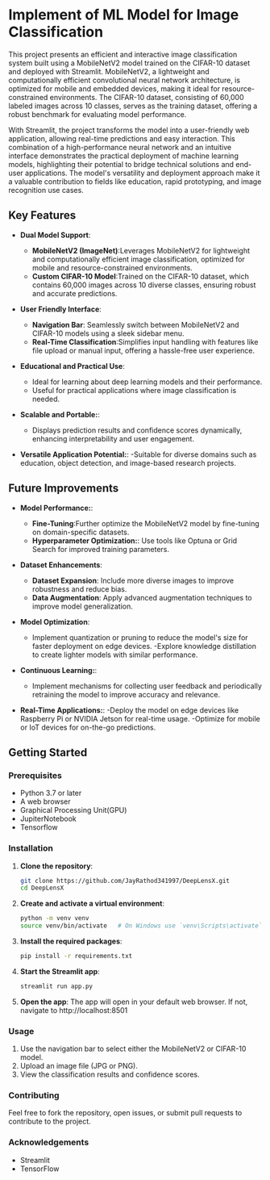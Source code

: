 # Implement of ML Model for Image Classification
This project presents an efficient and interactive image classification system built using a MobileNetV2 model trained on the CIFAR-10 dataset and deployed with Streamlit. MobileNetV2, a lightweight and computationally efficient convolutional neural network architecture, is optimized for mobile and embedded devices, making it ideal for resource-constrained environments. The CIFAR-10 dataset, consisting of 60,000 labeled images across 10 classes, serves as the training dataset, offering a robust benchmark for evaluating model performance.

With Streamlit, the project transforms the model into a user-friendly web application, allowing real-time predictions and easy interaction. This combination of a high-performance neural network and an intuitive interface demonstrates the practical deployment of machine learning models, highlighting their potential to bridge technical solutions and end-user applications. The model's versatility and deployment approach make it a valuable contribution to fields like education, rapid prototyping, and image recognition use cases.
## Key Features

- **Dual Model Support**:
  - **MobileNetV2 (ImageNet)**:Leverages MobileNetV2 for lightweight and computationally efficient image classification, optimized for mobile and resource-constrained environments.
  - **Custom CIFAR-10 Model**:Trained on the CIFAR-10 dataset, which contains 60,000 images across 10 diverse classes, ensuring robust and accurate predictions.
- **User Friendly Interface**:
  - **Navigation Bar**: Seamlessly switch between MobileNetV2 and CIFAR-10 models using a sleek sidebar menu.
  - **Real-Time Classification**:Simplifies input handling with features like file upload or manual input, offering a hassle-free user experience.

- **Educational and Practical Use**:
  - Ideal for learning about deep learning models and their performance.
  - Useful for practical applications where image classification is needed.
    
- **Scalable and Portable:**:
  - Displays prediction results and confidence scores dynamically, enhancing interpretability and user engagement.
    
- **Versatile Application Potential:**:
  -Suitable for diverse domains such as education, object detection, and image-based research projects.
  
## Future Improvements

- **Model Performance:**:
  - **Fine-Tuning**:Further optimize the MobileNetV2 model by fine-tuning on domain-specific datasets.
  - **Hyperparameter Optimization:**: Use tools like Optuna or Grid Search for improved training parameters.
- **Dataset Enhancements**:
  - **Dataset Expansion**: Include more diverse images to improve robustness and reduce bias.
  - **Data Augmentation**: Apply advanced augmentation techniques to improve model generalization.
- **Model Optimization**:
  - Implement quantization or pruning to reduce the model's size for faster deployment on edge devices.
  -Explore knowledge distillation to create lighter models with similar performance.
    
- **Continuous Learning:**:
  - Implement mechanisms for collecting user feedback and periodically retraining the model to improve accuracy and relevance.
    
- **Real-Time Applications:**:
  -Deploy the model on edge devices like Raspberry Pi or NVIDIA Jetson for real-time usage.
  -Optimize for mobile or IoT devices for on-the-go predictions.

## Getting Started

### Prerequisites

- Python 3.7 or later
- A web browser
- Graphical Processing Unit(GPU)
- JupiterNotebook
- Tensorflow

### Installation

1. **Clone the repository**:
   ```bash
   git clone https://github.com/JayRathod341997/DeepLensX.git
   cd DeepLensX
2. **Create and activate a virtual environment**:
    ```bash
    python -m venv venv
    source venv/bin/activate   # On Windows use `venv\Scripts\activate`
3. **Install the required packages**:
    ```bash
    pip install -r requirements.txt
4. **Start the Streamlit app**:
    ```bash
    streamlit run app.py
5. **Open the app**: 
    The app will open in your default web browser. If not, navigate to http://localhost:8501


### Usage
  1. Use the navigation bar to select either the MobileNetV2 or CIFAR-10 model.
  2. Upload an image file (JPG or PNG).
  3. View the classification results and confidence scores.

### Contributing
  Feel free to fork the repository, open issues, or submit pull requests to contribute to the project.

### Acknowledgements
  - Streamlit
  - TensorFlow



